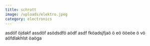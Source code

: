 ```yaml
---
title: schrott
image: /uploads/elektro.jpeg
category: electronics
---
```


asdöf öjdakf assdöf asödsdfö aödf asdf fköadsjfjaö ö eö ööeöe ö vö aöfdlakhlst öaöga 
